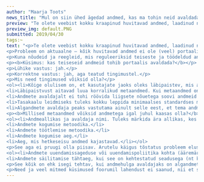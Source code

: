 ```yaml
---
author: "Maarja Toots"
news_title: "Mul on siin ühed ägedad andmed, kas ma tohin neid avaldada?"
preview: "Te olete veebist kokku kraapinud huvitavad andmed, laadinud need alla, võib-olla neid natuke mudinud või ehk isegi kombineerinud teiste andmetega ja saanud ühe laheda andmestiku, mida tahaksite jagada ka teistega. Tekib küsimus, kas organisatsioon või eraisik võib jagada opendata.riik.ee portaalis andmehulka, mis on saadud kellegi teise andmeid töödeldes või kombineerides?"
preview_img: default.PNG
submitted: 2019/04/30
tags:~
text: "<p>Te olete veebist kokku kraapinud huvitavad andmed, laadinud need alla, võib-olla neid natuke mudinud või ehk isegi kombineerinud teiste andmetega ja saanud ühe laheda andmestiku, mida tahaksite jagada ka teistega. Tekib küsimus, kas organisatsioon või eraisik võib jagada opendata.riik.ee portaalis andmehulka, mis on saadud <b>kellegi teise</b> andmeid töödeldes või kombineerides?</p>
<p>Probleem on aktuaalne – kõik huvitavad andmed ei ole (veel) portaalis kättesaadavad ja mõned andmed ei ole allalaaditava failina kättesaadavad ka andmevaldaja kodulehel. Kas ehk agar kasutaja tohib originaalandmete valdajale siin appi tulla? Mis tingimustel? Terav vajadus selguse järele ilmnes hiljuti seoses valimistulemuste andmetega, mida andmevaldaja ei ole ise kättesaadavaks teinud, kuid mille vastu ilmutati märgatavat avalikku huvi (vt <a href=\"https://github.com/okestonia/opendata-issue-tracker/issues/134\" title=\"GitHubi arutelulõime\">Githubi arutelulõime</a>).
<p>Kuna nõudeid ja reegleid, mis reguleeriksid teiseste ja töödeldud andmete avaldamist, veel ei ole, tehti nende sõnastamisega algust 18. aprilli avaandmete foorumi juriidika-teemalises töötoas. Tulise arutelu tulemusel sündisid järgmised seisukohad:</p>
<p><b>Küsimus: kas teiseseid andmeid tohib portaalis avaldada?</b></p>
<p>Lühike vastus: jah.</p> 
<p>Korrektne vastus: jah, aga teatud tingimustel.</p>
<p>Mis need tingimused võiksid olla?</p>
<ol><li>Kõige olulisem on, et kasutajate jaoks oleks läbipaistev, mis andmed need on ja millel nad põhinevad.</li>
<li>Läbipaistvust aitavad luua korralikud metaandmed. Kui metaandmed on põhjalikud ja korrektsed, suudab kasutaja ise hinnata andmete usaldusväärsust. Üldjuhul võib eeldada, et mida detailsem metainfo andmetega kaasas on, seda rohkem võib andmeid usaldada (väljaarvatud juhul, kui andmevaldaja on ise märkinud andmete juurde info võimalike vigade kohta – mis oleks temast ju kena).</li> 
<li>Andmete avaldajalt ei tohi röövida liigsete nõuetega soovi andmeid avaldada – seega tuleb nõuda nii vähe kui võimalik ja nii palju kui vajalik.</li> 
<li>Tasakaalu leidmiseks tuleks kokku leppida minimaalses standardses metateabes, mis peab andmetega igal juhul kaasas olema. Samuti võiks kokku leppida soovituslikes metaandmetes, mis annaksid kasutajale kasulikku infot andmete hindamiseks, kuid mille avaldamine ei ole kohustuslik. Oluline on järgida metaandmete avaldamisel alati sama struktuuri.</li> 
<li>Algandmete avaldaja peaks vastutama ainult selle eest, et tema andmetega kaasas olnud metaandmed vastavad tõele. Andmete avaldaja ei vastuta kaudsete kahjude eest, mida on teinud andmete kasutajad või nende andmete põhjal loodud tuletiste kasutajad.</li></ol>
<p><b>Millised metaandmed võiksid andmetega igal juhul kaasas olla?</b></p>
<ol><li>Andmeallikas ja avaldaja nimi. Tuleks märkida ära allikas, kes andmestikku jagab, ning kui andmestik põhineb kellegi teise andmetel, siis ka algandmete allikas.</li> 
<li>Andmete kogumise metoodika.</li> 
<li>Andmete töötlemise metoodika.</li>
<li>Andmete kogumise aeg.</li>
<li>Aeg, mis hetkeseisu andmed kajastavad.</li></ol>
<p>See aga ei pruugi olla piisav. Arutelu käigus tõstatus probleem elust enesest: oled ehitanud kelleltki teiselt pärit andmetele uhke teenuse, avad ühel hommikul arvuti ja… kõik on katki! Põhjuseks näiteks muudatus algandmete kogumise metoodikas, uuendamissageduses või andmete tehnilises koosseisus või hoopis mõne protsessi, põhimääruse või seaduse muutus, mistõttu andmed sellisel kujul enam ei ilmugi. Selline olukord võib tekkida muuhulgas juhul, kui andmete kogumine ja avaldamine ei tulene mitte pikaajalisest seadusega pandud kohustusest, vaid asutus avaldab andmeid omal initsiatiivil. Teisisõnu, andmepõhise teenuse pakkuja jaoks on ülioluline teada, kas ja kui kaua tema kasutatavad andmed samal kujul edasi ilmuvad. Seega oleks kasutajale suureks abiks, kui avaldaja teavitab huvilisi muudatustest andmete kättesaadavuses ette. Selleks võiks metaandmed sisaldada ka infot:</p>
<ol><li>Andmete uuendamissageduse või uuendamispoliitika kohta (ääremärkusena mainigem, et täna on portaalis paljudel andmetel uuendamissagedus märkimata).</li>
<li>Andmete säilitamise tähtaeg, kui see on kehtestatud seadusega (nt kui mitu aastat andmeid säilitatakse enne arhiivi liigutamist).</li></ol>
<p>See kõik on ehk isegi tehtav, kui andmehulga avaldajaks on algandmete valdaja. Kust aga võtta see info teiseste, st töödeldud või vahendatud andmete puhul? Ning mis saab, kui algandmete valdaja tegelikult ise andmete avaldamist ei sooviks? Kas tingimuseks tuleks seada, et üles laadida tohib vaid andmeid, mille algandmetele on andmevaldaja juba juurde pannud konkreetse litsentsi? Mis siis, kui litsentsi ei ole?</p>
<p>Need ja veel mitmed küsimused foorumil lahendust ei saanud, nii et siin, head lugejad, kutsume teid <a href=\"https://github.com/okestonia/opendata-issue-tracker/issues/212\" title=\"GitHubis kaasa mõtlema\">GitHubis kaasa mõtlema</a>! Selle põhjal on plaanis edaspidi vormida konkreetne juhend, mis märgib ära andmete avaldaja kohustused ja piiritleb avaldajate, vahendajate ja kasutajate vastutuse.</p>"
---
```


